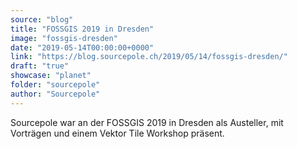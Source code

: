 ```yaml
---
source: "blog"
title: "FOSSGIS 2019 in Dresden"
image: "fossgis-dresden"
date: "2019-05-14T00:00:00+0000"
link: "https://blog.sourcepole.ch/2019/05/14/fossgis-dresden/"
draft: "true"
showcase: "planet"
folder: "sourcepole"
author: "Sourcepole"
---
```


<p>Sourcepole war an der FOSSGIS 2019 in Dresden als Austeller, mit Vorträgen und einem Vektor Tile Workshop präsent.</p>
